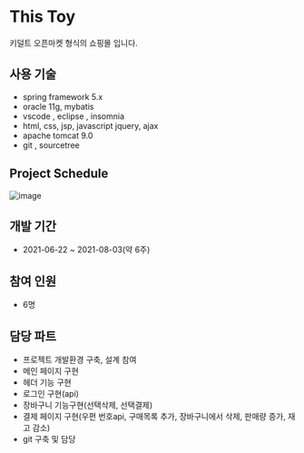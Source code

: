 # This Toy
 키덜트 오픈마켓 형식의 쇼핑몰 입니다.

## 사용 기술
* spring framework 5.x
* oracle 11g, mybatis
* vscode , eclipse , insomnia
* html, css, jsp, javascript jquery, ajax
* apache tomcat 9.0
* git , sourcetree

## Project Schedule
![image]()

## 개발 기간
* 2021-06-22 ~ 2021-08-03(약 6주)

## 참여 인원
* 6명

## 담당 파트
* 프로젝트 개발환경 구축, 설계 참여
* 메인 페이지 구현
* 헤더 기능 구현
* 로그인 구현(api)
* 장바구니 기능구현(선택삭제, 선택결제)
* 결제 페이지 구현(우편 번호api, 구매목록 추가, 장바구니에서 삭제, 판매량 증가, 재고 감소)
* git 구축 및 담당
